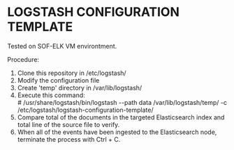 # LOGSTASH CONFIGURATION TEMPLATE

Tested on SOF-ELK VM environtment.

Procedure:
1. Clone this repository in /etc/logstash/
2. Modify the configuration file
3. Create 'temp' directory in /var/lib/logstash/
4. Execute this command:<br>
<t>\# /usr/share/logstash/bin/logstash --path data /var/lib/logstash/temp/ -c /etc/logstash/logstash-configuration-template/<conf file name>
5. Compare total of the documents in the targeted Elasticsearch index and total line of the source file to verify.
6. When all of the events have been ingested to the Elasticsearch node, terminate the process with Ctrl + C.
